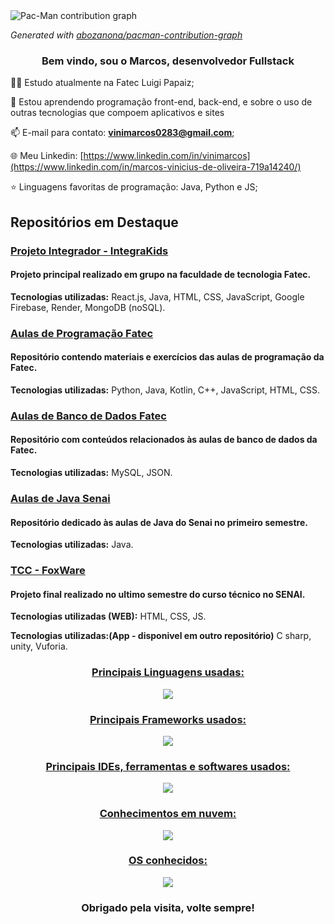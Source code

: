 <picture>
  <source media="(prefers-color-scheme: dark)" srcset="https://raw.githubusercontent.com/ViniMarkos283/ViniMarkos283/output/pacman-contribution-graph-dark.svg">
  <source media="(prefers-color-scheme: light)" srcset="https://raw.githubusercontent.com/ViniMarkos283/ViniMarkos283/output/pacman-contribution-graph.svg">
  <img alt="Pac-Man contribution graph" src="https://raw.githubusercontent.com/[ViniMarkos283]/[ViniMarkos283]/output/pacman-contribution-graph.svg">
</picture>

_Generated with [abozanona/pacman-contribution-graph](https://abozanona.github.io/pacman-contribution-graph/)_


<h3 align="center">Bem vindo, sou o Marcos, desenvolvedor Fullstack</h3>
 
</div>

👩‍💻 Estudo atualmente na Fatec Luigi Papaiz;

🧠 Estou aprendendo programação front-end, back-end, e sobre o uso de outras tecnologias que compoem aplicativos e sites

📫 E-mail para contato: **vinimarcos0283@gmail.com**;

🌐 Meu Linkedin: [https://www.linkedin.com/in/vinimarcos](https://www.linkedin.com/in/marcos-vinicius-de-oliveira-719a14240/)

⭐ Linguagens favoritas de programação: Java, Python e JS;

## Repositórios em Destaque
### [Projeto Integrador - IntegraKids](https://github.com/Jornada-Da-Inclusao/FrontEnd)
#### Projeto principal realizado em grupo na faculdade de tecnologia Fatec.
**Tecnologias utilizadas:** React.js, Java, HTML, CSS, JavaScript, Google Firebase, Render, MongoDB (noSQL).

### [Aulas de Programação Fatec](https://github.com/ViniMarkos283/AulasProgramacao-Fatec)
#### Repositório contendo materiais e exercícios das aulas de programação da Fatec.  
**Tecnologias utilizadas:** Python, Java, Kotlin, C++, JavaScript, HTML, CSS.

### [Aulas de Banco de Dados Fatec](https://github.com/ViniMarkos283/AulasBancoDeDados-Fatec)
#### Repositório com conteúdos relacionados às aulas de banco de dados da Fatec.  
**Tecnologias utilizadas:** MySQL, JSON.

### [Aulas de Java Senai](https://github.com/ViniMarkos283/aulas-java-senai-1sem)
#### Repositório dedicado às aulas de Java do Senai no primeiro semestre.  
**Tecnologias utilizadas:** Java.

### [TCC - FoxWare](https://github.com/ViniMarkos283/FoxWare-Web)
#### Projeto final realizado no ultimo semestre do curso técnico no SENAI.
**Tecnologias utilizadas (WEB):** HTML, CSS, JS.

**Tecnologias utilizadas:(App - disponivel em outro repositório)** C sharp, unity, Vuforia.

<div align="center">
<p align="center">
  <a href="https://skillicons.dev">
   <h3>Principais Linguagens usadas:</h3>
    <img src="https://skillicons.dev/icons?i=java,python,kotlin,html,css,js,cs,mysql&perline=4" />
   <h3>Principais Frameworks usados:</h3>
    <img src="https://skillicons.dev/icons?i=bootstrap,spring,angular,react&perline=5" />
   <h3>Principais IDEs, ferramentas e softwares usados:</h3>
    <img src="https://skillicons.dev/icons?i=vscode,eclipse,visualstudio,idea,unity,nodejs,mongodb,firebase,androidstudio&perline=3"/>
   <h3>Conhecimentos em nuvem:</h3>
    <img src="https://skillicons.dev/icons?i=gcp,aws"/>
   <h3>OS conhecidos:</h3>
    <img src="https://skillicons.dev/icons?i=windows,kali"/>
  </a>
</p>
</div>

<h3 align="center">Obrigado pela visita, volte sempre!</h3>
  


